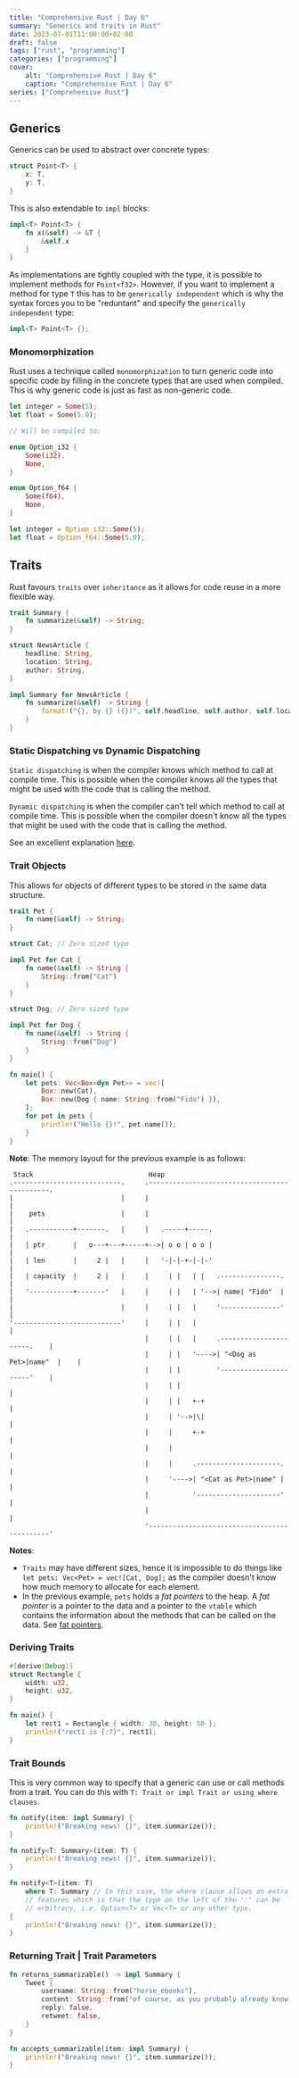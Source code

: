 ```yaml
---
title: "Comprehensive Rust | Day 6"
summary: "Generics and traits in Rust"
date: 2023-07-01T11:00:00+02:00
draft: false
tags: ["rust", "programming"]
categories: ["programming"]
cover:
    alt: "Comprehensive Rust | Day 6"
    caption: "Comprehensive Rust | Day 6"
series: ["Comprehensive Rust"]
---
```


## Generics
Generics can be used to abstract over concrete types:

```rust
struct Point<T> {
    x: T,
    y: T,
}
```

This is also extendable to `impl` blocks:

```rust
impl<T> Point<T> {
    fn x(&self) -> &T {
        &self.x
    }
}
```

As implementations are tightly coupled with the type, it is possible to implement
methods for `Point<f32>`. However, if you want to implement a method for type `T`
this has to be `generically independent` which is why the syntax forces you to be
"reduntant" and specify the `generically independent` type:

```rust
impl<T> Point<T> {};
```

### Monomorphization

Rust uses a technique called `monomorphization` to turn generic code into specific
code by filling in the concrete types that are used when compiled. This is why
generic code is just as fast as non-generic code.

```rust
let integer = Some(5);
let float = Some(5.0);

// Will be compiled to:

enum Option_i32 {
    Some(i32),
    None,
}

enum Option_f64 {
    Some(f64),
    None,
}

let integer = Option_i32::Some(5);
let float = Option_f64::Some(5.0);
```

## Traits

Rust favours `traits` over `inheritance` as it allows for code reuse in a more
flexible way.

```rust
trait Summary {
    fn summarize(&self) -> String;
}

struct NewsArticle {
    headline: String,
    location: String,
    author: String,
}

impl Summary for NewsArticle {
    fn summarize(&self) -> String {
        format!("{}, by {} ({})", self.headline, self.author, self.location)
    }
}
```

### Static Dispatching vs Dynamic Dispatching

`Static dispatching` is when the compiler knows which method to call at compile
time. This is possible when the compiler knows all the types that might be used
with the code that is calling the method.

`Dynamic dispatching` is when the compiler can't tell which method to call at
compile time. This is possible when the compiler doesn't know all the types that
might be used with the code that is calling the method.

See an excellent explanation [here](https://www.linkedin.com/pulse/dynamic-static-dispatch-rust-amit-nadiger/).

### Trait Objects

This allows for objects of different types to be stored in the same data structure.

```rust
trait Pet {
    fn name(&self) -> String;
}

struct Cat; // Zero sized type

impl Pet for Cat {
    fn name(&self) -> String {
        String::from("Cat")
    }
}

struct Dog; // Zero sized type

impl Pet for Dog {
    fn name(&self) -> String {
        String::from("Dog")
    }
}

fn main() {
    let pets: Vec<Box<dyn Pet>> = vec![
        Box::new(Cat),
        Box::new(Dog { name: String::from("Fido") }),
    ];
    for pet in pets {
        println!("Hello {}!", pet.name());
    }
}
```

**Note**: The memory layout for the previous example is as follows:

```goat
 Stack                             Heap
.---------------------------.     .---------------------------------------------.
|                           |     |                                             |
|    pets                   |     |                                             |
|   .-----------+-------.   |     |   .-----+-----.                             |
|   | ptr       |   o---+---+-----+-->| o o | o o |                             |
|   | len       |     2 |   |     |   '-|-|-+-|-|-'                             |
|   | capacity  |     2 |   |     |     | |   | |   .---------------.           |
|   '-----------+-------'   |     |     | |   | '-->| name| "Fido"  |           |
|                           |     |     | |   |     '---------------'           |
'---------------------------'     |     | |   |                                 |
                                  |     | |   |     .----------------------.    |   
                                  |     | |   '---->| "<Dog as Pet>|name"  |    |
                                  |     | |         '----------------------'    | 
                                  |     | |                                     | 
                                  |     | |   +-+                               |   
                                  |     | '-->|\|                               |     
                                  |     |     +-+                               |    
                                  |     |                                       | 
                                  |     |     .---------------------.           | 
                                  |     '---->| "<Cat as Pet>|name" |           | 
                                  |           '---------------------'           |
                                  |                                             |
                                  '---------------------------------------------'

```

**Notes**:

- `Traits` may have different sizes, hence it is impossible to do things like
  `let pets: Vec<Pet> = vec![Cat, Dog];` as the compiler doesn't know how much
  memory to allocate for each element.
- In the previous example, `pets` holds a _fat pointers_ to the heap. A _fat
  pointer_ is a pointer to the data and a pointer to the `vtable` which contains
  the information about the methods that can be called on the data. 
  See [fat pointers](https://stackoverflow.com/questions/57754901/what-is-a-fat-pointer).

### Deriving Traits

```rust
#[derive(Debug)]
struct Rectangle {
    width: u32,
    height: u32,
}

fn main() {
    let rect1 = Rectangle { width: 30, height: 50 };
    println!("rect1 is {:?}", rect1);
}
```

### Trait Bounds

This is very common way to specify that a generic can use or call methods from
a trait. You can do this with `T: Trait or impl Trait or using where clauses`.

```rust
fn notify(item: impl Summary) {
    println!("Breaking news! {}", item.summarize());
}

fn notify<T: Summary>(item: T) {
    println!("Breaking news! {}", item.summarize());
}

fn notify<T>(item: T)
    where T: Summary // In this case, the where clause allows an extra
    // features which is that the type on the left of the ':' can be
    // arbitrary, i.e. Option<T> or Vec<T> or any other type.
{
    println!("Breaking news! {}", item.summarize());
}
```

### Returning Trait | Trait Parameters

```rust
fn returns_summarizable() -> impl Summary {
    Tweet {
        username: String::from("horse_ebooks"),
        content: String::from("of course, as you probably already know, people"),
        reply: false,
        retweet: false,
    }
}

fn accepts_summarizable(item: impl Summary) {
    println!("Breaking news! {}", item.summarize());
}
```



